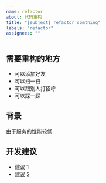 ```yaml
---
name: refactor
about: 代码重构
title: "[subject] refactor somthing"
labels: "refactor"
assignees: ""
---
```


<!--
  描述重构哪些地方。
  请删除这段样板文字!!!
-->

## 需要重构的地方

- 可以添加好友
- 可以扫一扫
- 可以跟别人打招呼
- 可以踩一踩

## 背景

由于服务的性能较低

## 开发建议

- 建议 1
- 建议 2
